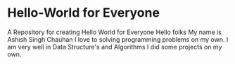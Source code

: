 # Hello-World for Everyone
A Repository for creating Hello World for Everyone
Hello folks My name is Ashish Singh Chauhan
I love to solving programming problems on my own. I am very well in Data Structure's and Algorithms
I did some projects on my own.
